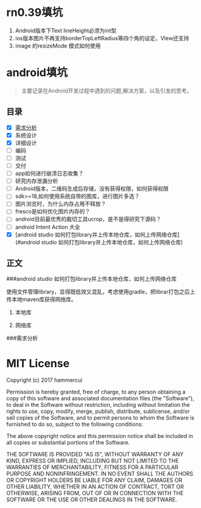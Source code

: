 
# rn0.39填坑


1.  Android版本下Text lineHeight必须为int型
2.  ios版本图片不再支持borderTopLeftRadius等四个角的设定，VIew还支持
3.  image 的resizeMode 模式如何使用


# android填坑

>主要记录在Android开发过程中遇到的问题,解决方案，以及引发的思考。

## 目录

- [x] [需求分析](#需求分析)
- [x] 系统设计
- [x] 详细设计
- [ ] 编码
- [ ] 测试
- [ ] 交付
- [ ] app如何进行崩溃日志收集？
- [ ] 研究内存泄漏分析
- [ ] Android版本，二维码生成后存储，没有获得权限，如何获得权限
- [ ] sdk>=18,如何使用系统自带的图库，进行图片多选？
- [ ] 图片浏览时，为什么内存占用不释放？
- [ ] fresco是如何优化图片内存的？
- [ ] android目前最优秀的裁切工具ucrop，是不是得研究下源码？
- [ ] android Intent Action 大全
- [x] [android studio 如何打包library并上传本地仓库，如何上传网络仓库](#android studio 如何打包library并上传本地仓库，如何上传网络仓库)

## 正文

###android studio 如何打包library并上传本地仓库，如何上传网络仓库

使用文件管理library，显得既低效又混乱，考虑使用gradle，把librar打包之后上传本地maven库获得网络库。


1. 本地库


2. 网络库


###需求分析





# MIT License

Copyright (c) 2017 hammercui

Permission is hereby granted, free of charge, to any person obtaining a copy
of this software and associated documentation files (the "Software"), to deal
in the Software without restriction, including without limitation the rights
to use, copy, modify, merge, publish, distribute, sublicense, and/or sell
copies of the Software, and to permit persons to whom the Software is
furnished to do so, subject to the following conditions:

The above copyright notice and this permission notice shall be included in all
copies or substantial portions of the Software.

THE SOFTWARE IS PROVIDED "AS IS", WITHOUT WARRANTY OF ANY KIND, EXPRESS OR
IMPLIED, INCLUDING BUT NOT LIMITED TO THE WARRANTIES OF MERCHANTABILITY,
FITNESS FOR A PARTICULAR PURPOSE AND NONINFRINGEMENT. IN NO EVENT SHALL THE
AUTHORS OR COPYRIGHT HOLDERS BE LIABLE FOR ANY CLAIM, DAMAGES OR OTHER
LIABILITY, WHETHER IN AN ACTION OF CONTRACT, TORT OR OTHERWISE, ARISING FROM,
OUT OF OR IN CONNECTION WITH THE SOFTWARE OR THE USE OR OTHER DEALINGS IN THE
SOFTWARE.














